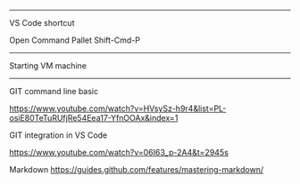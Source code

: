 -----------------
VS Code shortcut

Open Command Pallet
    Shift-Cmd-P  


-----------------
Starting VM machine


-----------------
GIT command line basic

https://www.youtube.com/watch?v=HVsySz-h9r4&list=PL-osiE80TeTuRUfjRe54Eea17-YfnOOAx&index=1

GIT integration in VS Code

https://www.youtube.com/watch?v=06I63_p-2A4&t=2945s

Markdown
https://guides.github.com/features/mastering-markdown/

